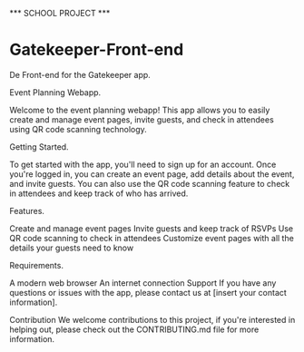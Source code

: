 *** SCHOOL PROJECT ***


# Gatekeeper-Front-end
De Front-end for the Gatekeeper app.


Event Planning Webapp.

Welcome to the event planning webapp! This app allows you to easily create and manage event pages, invite guests, and check in attendees using QR code scanning technology.

Getting Started.

To get started with the app, you'll need to sign up for an account. Once you're logged in, you can create an event page, add details about the event, and invite guests. You can also use the QR code scanning feature to check in attendees and keep track of who has arrived.

Features.

Create and manage event pages
Invite guests and keep track of RSVPs
Use QR code scanning to check in attendees
Customize event pages with all the details your guests need to know

Requirements.

A modern web browser
An internet connection
Support
If you have any questions or issues with the app, please contact us at [insert your contact information].

Contribution
We welcome contributions to this project, if you're interested in helping out, please check out the CONTRIBUTING.md file for more information.
